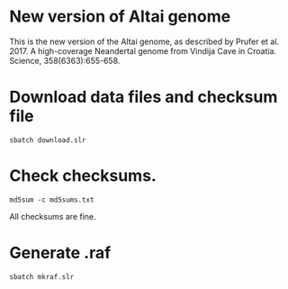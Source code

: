 # New version of Altai genome

This is the new version of the Altai genome, as described by Prufer et
al. 2017. A high-coverage Neandertal genome from Vindija Cave in
Croatia. Science, 358(6363):655-658.

# Download data files and checksum file

    sbatch download.slr

# Check checksums.

    md5sum -c md5sums.txt

All checksums are fine.

# Generate .raf

    sbatch mkraf.slr
